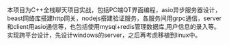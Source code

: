 本项目为C++全栈聊天项目实战，包括PC端QT界面编程，asio异步服务器设计，beast网络库搭建http网关，nodejs搭建验证服务，各服务间用grpc通信，server和client用asio通信等，也包括使用mysql+redis管理数据库,用户信息的录入等。实现跨平台设计，先设计windows的server，之后再考虑移植到linux中。
